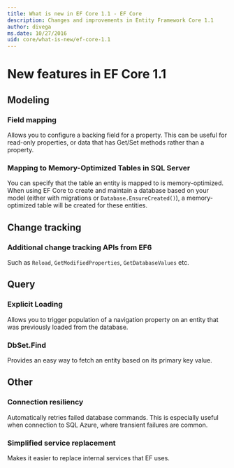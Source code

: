 ```yaml
---
title: What is new in EF Core 1.1 - EF Core
description: Changes and improvements in Entity Framework Core 1.1
author: divega
ms.date: 10/27/2016
uid: core/what-is-new/ef-core-1.1
---
```

# New features in EF Core 1.1

## Modeling

### Field mapping

Allows you to configure a backing field for a property. This can be useful for read-only properties, or data that has Get/Set methods rather than a property.

### Mapping to Memory-Optimized Tables in SQL Server

You can specify that the table an entity is mapped to is memory-optimized. When using EF Core to create and maintain a database based on your model (either with migrations or `Database.EnsureCreated()`), a memory-optimized table will be created for these entities.

## Change tracking

### Additional change tracking APIs from EF6

Such as `Reload`, `GetModifiedProperties`, `GetDatabaseValues` etc.

## Query

### Explicit Loading

Allows you to trigger population of a navigation property on an entity that was previously loaded from the database.

### DbSet.Find

Provides an easy way to fetch an entity based on its primary key value.

## Other

### Connection resiliency

Automatically retries failed database commands. This is especially useful when connection to SQL Azure, where transient failures are common.

### Simplified service replacement

Makes it easier to replace internal services that EF uses.
